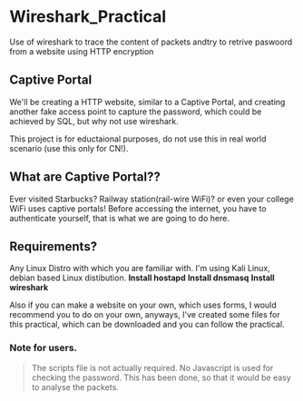 # Wireshark_Practical
Use of wireshark to trace the content of packets andtry to retrive paswoord from a website using HTTP encryption

## Captive Portal
We'll be creating a HTTP website, similar to a Captive Portal, and creating another fake access point to capture the password, which could be achieved by SQL, but why not use wireshark.

This project is for eductaional purposes, do not use this in real world scenario (use this only for CN!).

## What are Captive Portal??

Ever visited Starbucks? Railway station(rail-wire WiFi)? or even your college WiFi uses captive portals! Before accessing the internet, you have to authenticate yourself, that is what we are going to do here.

## Requirements?

Any Linux Distro with which you are familiar with. I'm using Kali Linux, debian based Linux distibution. 
**Install hostapd**
**Install dnsmasq**
**Install wireshark**

Also if you can make a website on your own, which uses forms, I would recommend you to do on your own, anyways, I've created some files for this practical, which can be downloaded and you can follow the practical. 








### Note for users.
> The scripts file is not actually required. No Javascript is used for checking the password. This has been done, so that it would be easy to analyse the packets.
